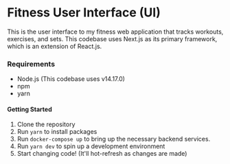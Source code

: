 # Fitness User Interface (UI)
This is the user interface to my fitness web application that tracks workouts, exercises, and sets.  This codebase uses Next.js as its primary framework, which is an extension of React.js.

### Requirements

- Node.js (This codebase uses v14.17.0)
- npm
- yarn

#### Getting Started
1. Clone the repository
2. Run `yarn` to install packages
3. Run `docker-compose up` to bring up the necessary backend services.
4. Run `yarn dev` to spin up a development environment
5. Start changing code! (It'll hot-refresh as changes are made)
